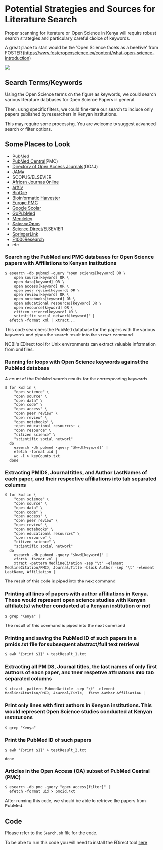 # Potential Strategies and Sources for Literature Search
Proper scanning for literature on Open Science in Kenya will require robust search strategies and particularly careful choice of keywords.

A great place to start would be the 'Open Science facets as a beehive' from FOSTER (https://www.fosteropenscience.eu/content/what-open-science-introduction)

![](https://www.fosteropenscience.eu/sites/default/files/images/OpenScienceBuildingBlocks.JPG)

## Search Terms/Keywords
Using the Open Science terms on the figure as keywords, we could search various literature databases for Open Science Papers in general.

Then, using specific filters, we could fine-tune our search to include only papers published by researchers in Kenyan institutions.

This may require some processing. You are welcome to suggest advanced search or filter options.

## Some Places to Look
* [PubMed](https://www.ncbi.nlm.nih.gov/pubmed)
* [PubMed Central](https://www.ncbi.nlm.nih.gov/pmc/)(PMC)
* [Directory of Open Access Journals](https://doaj.org/)(DOAJ)
* [JAMA](https://jamanetwork.com/)
* [SCOPUS](https://www.elsevier.com/solutions/scopus)/ELSEVIER
* [African Journas Online](https://www.ajol.info/)
* [arXiv](https://arxiv.org/)
* [BioOne](http://www.bioone.org/)
* [Bioinformatic Harvester](https://links.bioinformatics.ca/links_directory/tool/9872/harvester)
* [Europe PMC](https://europepmc.org/)
* [Google Scolar](https://scholar.google.com/)
* [GoPubMed](https://library.tmc.edu/database/gopubmed/)
* [Mendeley](https://www.mendeley.com/)
* [ScienceOpen](https://www.scienceopen.com/)
* [Science Direct](https://www.sciencedirect.com/)/ELSEVIER
* [SpringerLink](https://link.springer.com/)
* [F1000Research](https://f1000research.com/)
* etc

### Searching the PubMed and PMC databases for Open Science papers with Affiliations to Kenyan institutions

```
$ esearch -db pubmed -query "open science[keyword] OR \
	open source[keyword] OR \
	open data[keyword] OR \
	open access[keyword] OR \
	open peer review[keyword] OR \
	open review[keyword] OR \
	open notebooks[keyword] OR \
	open educational resources[keyword] OR \
	open resource[keyword] OR \
	citizen science[keyword] OR \
	scientific social network[keyword]" |
  efetch -format xml | xtract...
```

This code searchers the PubMed database for the papers with the various keywords and pipes the search result into the ```xtract``` command

NCBI's EDirect tool for Unix environments can extract valuable information from xml files.

### Running for loops with Open Science keywords against the PubMed database

A count of the PubMed search results for the corresponding keywords

```
$ for kwd in \
	"open science" \
	"open source" \
	"open data" \
	"open code" \
	"open access" \
	"open peer review" \
	"open review" \
	"open notebooks" \
	"open educational resources" \
	"open resource" \
	"citizen science" \
	"scientific social network"
  do 
	esearch -db pubmed -query "$kwd[keyword]" |
	efetch -format uid | 
	wc -l > keyCounts.txt
  done
```

### Extracting PMIDS, Journal titles, and Author LastNames of each paper, and their respective affiliations into tab separated columns

```
$ for kwd in \
	"open science" \
	"open source" \
	"open data" \
	"open code" \
	"open access" \
	"open peer review" \
	"open review" \
	"open notebooks" \
	"open educational resources" \
	"open resource" \
	"citizen science" \
	"scientific social network"
  do 
	esearch -db pubmed -query "$kwd[keyword]" |
	efetch -format xml |
	xtract -pattern MedlineCitation -sep "\t" -element MedlineCitation/PMID, Journal/Title -block Author -sep "\t" -element LastName, Affiliation |
```

The result of this code is piped into the next command

### Printing all lines of papers with author affiliations in Kenya. These would represent open science studies with Kenyan affiliate(s) whether conducted at a Kenyan institution or not

```
$ grep "Kenya" | 
```

The result of this command is piped into the next command

### Printing and saving the PubMed ID of such papers in a pmids.txt file for subsequent abstract/full text retrieval

```
$ awk '{print $1}' > testResult_1.txt
```

### Extracting all PMIDS, Journal titles, the last names of only first authors of each paper, and their respetive affiliations into tab separated columns

```
$ xtract -pattern PubmedArticle -sep "\t" -element MedlineCitation/PMID, Journal/Title, -first Author Affiliation |
```

### Print only lines with first authors in Kenyan institutions. This would represent Open Science studies conducted at Kenyan institutions

```
$ grep "Kenya"
```

### Print the PubMed ID of such papers

```
$ awk '{print $1}' > testResult_2.txt

done
```

### Articles in the Open Access (OA) subset of PubMed Central (PMC)

```
$ esearch -db pmc -query "open access[filter]" |
  efetch -format uid > pmcid.txt
```

After running this code, we should be able to retrieve the papers from PubMed.

## Code
Please refer to the ```Search.sh``` file for the code.

To be able to run this code you will need to install the EDirect tool [here](https://github.com/esohkevin/OpenScienceKEHackathon/blob/master/EDirect.md)
